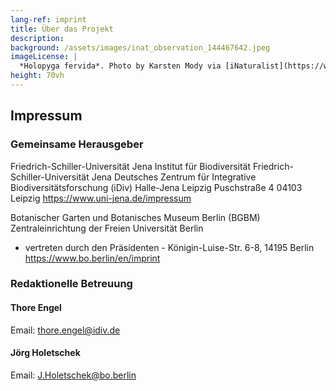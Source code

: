 ```yaml
---
lang-ref: imprint
title: Über das Projekt
description: 
background: /assets/images/inat_observation_144467642.jpeg
imageLicense: |
  *Holopyga fervida*. Photo by Karsten Mody via [iNaturalist](https://www.inaturalist.org/observations/144467642)
height: 70vh
---
```


## Impressum

### Gemeinsame Herausgeber

Friedrich-Schiller-Universität Jena
Institut für Biodiversität
Friedrich-Schiller-Universität Jena
Deutsches Zentrum für Integrative Biodiversitätsforschung (iDiv) Halle-Jena Leipzig
Puschstraße 4
04103 Leipzig
https://www.uni-jena.de/impressum


Botanischer Garten und Botanisches Museum Berlin (BGBM)
Zentraleinrichtung der Freien Universität Berlin
- vertreten durch den Präsidenten -
Königin-Luise-Str. 6-8, 14195 Berlin
https://www.bo.berlin/en/imprint

### Redaktionelle Betreuung 

#### Thore Engel
Email: thore.engel@idiv.de


#### Jörg Holetschek
Email: J.Holetschek@bo.berlin




